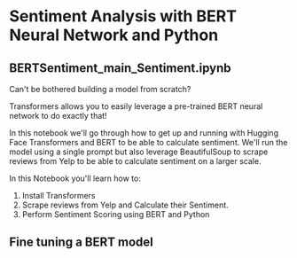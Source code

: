 # Sentiment Analysis with BERT Neural Network and Python
## BERTSentiment_main_Sentiment.ipynb
Can't be bothered building a model from scratch?

Transformers allows you to easily leverage a pre-trained BERT neural network to do exactly that!

In this notebook we'll go through how to get up and running with Hugging Face Transformers and BERT to be able to calculate sentiment. We'll run the model using a single prompt but also leverage BeautifulSoup to scrape reviews from Yelp to be able to calculate sentiment on a larger scale. 

In this Notebook you'll learn how to: 
1. Install Transformers
2. Scrape reviews from Yelp and Calculate their Sentiment.
3. Perform Sentiment Scoring using BERT and Python

## Fine tuning a BERT model
